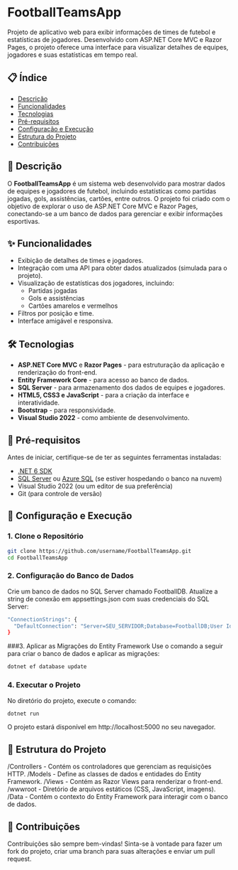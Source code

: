 # FootballTeamsApp

Projeto de aplicativo web para exibir informações de times de futebol e estatísticas de jogadores. Desenvolvido com ASP.NET Core MVC e Razor Pages, o projeto oferece uma interface para visualizar detalhes de equipes, jogadores e suas estatísticas em tempo real.

## 📋 Índice

- [Descrição](#descrição)
- [Funcionalidades](#funcionalidades)
- [Tecnologias](#tecnologias)
- [Pré-requisitos](#pré-requisitos)
- [Configuração e Execução](#configuração-e-execução)
- [Estrutura do Projeto](#estrutura-do-projeto)
- [Contribuições](#contribuições)

## 📄 Descrição

O **FootballTeamsApp** é um sistema web desenvolvido para mostrar dados de equipes e jogadores de futebol, incluindo estatísticas como partidas jogadas, gols, assistências, cartões, entre outros. O projeto foi criado com o objetivo de explorar o uso de ASP.NET Core MVC e Razor Pages, conectando-se a um banco de dados para gerenciar e exibir informações esportivas.

## ✨ Funcionalidades

- Exibição de detalhes de times e jogadores.
- Integração com uma API para obter dados atualizados (simulada para o projeto).
- Visualização de estatísticas dos jogadores, incluindo:
  - Partidas jogadas
  - Gols e assistências
  - Cartões amarelos e vermelhos
- Filtros por posição e time.
- Interface amigável e responsiva.

## 🛠️ Tecnologias

- **ASP.NET Core MVC** e **Razor Pages** - para estruturação da aplicação e renderização do front-end.
- **Entity Framework Core** - para acesso ao banco de dados.
- **SQL Server** - para armazenamento dos dados de equipes e jogadores.
- **HTML5, CSS3 e JavaScript** - para a criação da interface e interatividade.
- **Bootstrap** - para responsividade.
- **Visual Studio 2022** - como ambiente de desenvolvimento.

## 📝 Pré-requisitos

Antes de iniciar, certifique-se de ter as seguintes ferramentas instaladas:

- [.NET 6 SDK](https://dotnet.microsoft.com/download/dotnet/6.0)
- [SQL Server](https://www.microsoft.com/pt-br/sql-server/sql-server-downloads) ou [Azure SQL](https://azure.microsoft.com/pt-br/services/sql-database/) (se estiver hospedando o banco na nuvem)
- Visual Studio 2022 (ou um editor de sua preferência)
- Git (para controle de versão)

## 🚀 Configuração e Execução

### 1. Clone o Repositório

```bash
git clone https://github.com/username/FootballTeamsApp.git
cd FootballTeamsApp
```

### 2. Configuração do Banco de Dados
Crie um banco de dados no SQL Server chamado FootballDB.
Atualize a string de conexão em appsettings.json com suas credenciais do SQL Server:
```bash
"ConnectionStrings": {
  "DefaultConnection": "Server=SEU_SERVIDOR;Database=FootballDB;User Id=SEU_USUARIO;Password=SUA_SENHA;"
}
```

###3. Aplicar as Migrações do Entity Framework
Use o comando a seguir para criar o banco de dados e aplicar as migrações:

```bash
dotnet ef database update
```
### 4. Executar o Projeto
No diretório do projeto, execute o comando:

```bash
dotnet run
```
O projeto estará disponível em http://localhost:5000 no seu navegador.

## 📂 Estrutura do Projeto
/Controllers - Contém os controladores que gerenciam as requisições HTTP.
/Models - Define as classes de dados e entidades do Entity Framework.
/Views - Contém as Razor Views para renderizar o front-end.
/wwwroot - Diretório de arquivos estáticos (CSS, JavaScript, imagens).
/Data - Contém o contexto do Entity Framework para interagir com o banco de dados.

## 🤝 Contribuições
Contribuições são sempre bem-vindas! Sinta-se à vontade para fazer um fork do projeto, criar uma branch para suas alterações e enviar um pull request.
